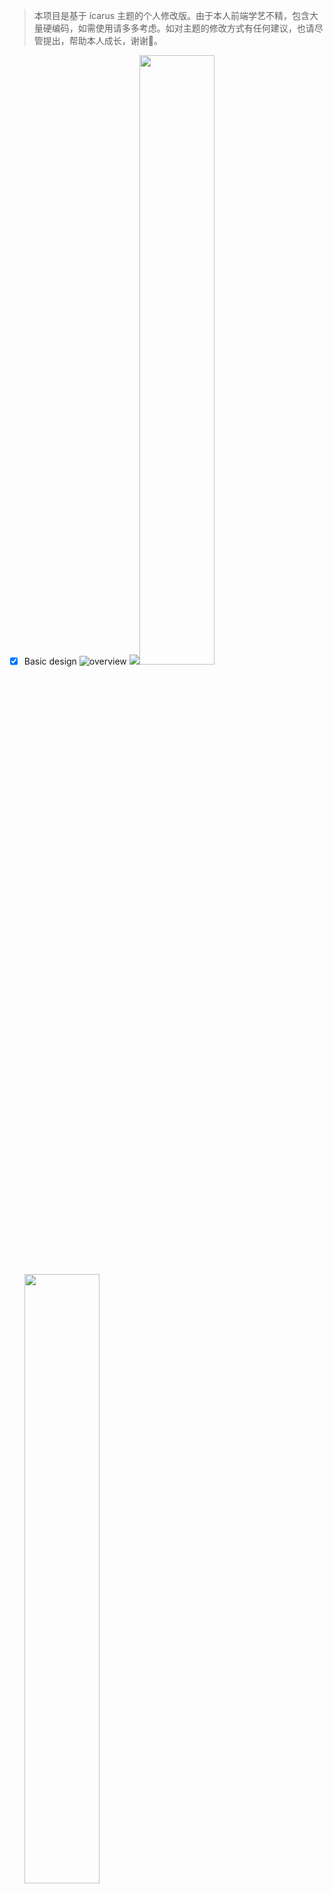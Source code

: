 > 本项目是基于 icarus 主题的个人修改版。由于本人前端学艺不精，包含大量硬编码，如需使用请多多考虑。如对主题的修改方式有任何建议，也请尽管提出，帮助本人成长，谢谢🙏。
- [x] Basic design
![overview](https://cdn.jsdelivr.net/gh/MannyCooper/Image-Hosting@main/img/展示2.png)
<img src="https://cdn.jsdelivr.net/gh/MannyCooper/Image-Hosting@main/img/zipped_frosted_glass.gif"><img src="https://cdn.jsdelivr.net/gh/MannyCooper/Image-Hosting@main/img/motion-card2.gif" width="50%"><img src="https://cdn.jsdelivr.net/gh/MannyCooper/Image-Hosting@main/img/motion-item.gif" width="50%">
- [x] Dark mode
（展示图片正在施工中...）
- [x] Config [twikoo](https://github.com/imaegoo/twikoo) comment

<img src="https://cdn.jsdelivr.net/gh/MannyCooper/Image-Hosting@main/img/Twikoo_Comment.png" width="60%"><img src="https://cdn.jsdelivr.net/gh/MannyCooper/Image-Hosting@main/img/Twikoo_backend.png" width="40%">

[Twikoo](https://github.com/imaegoo/twikoo) is a simple, safe, serverless comment system based on Tencent CloudBase. It still be in developing.
- [ ] Improve Code Highlight
- [ ] Detail fix
